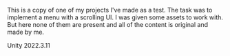 This is a copy of one of my projects I've made as a test. The task was to implement a menu with a scrolling UI. I was given some assets to work with. But here none of them are present and all of the content is original and made by me.

Unity 2022.3.11
